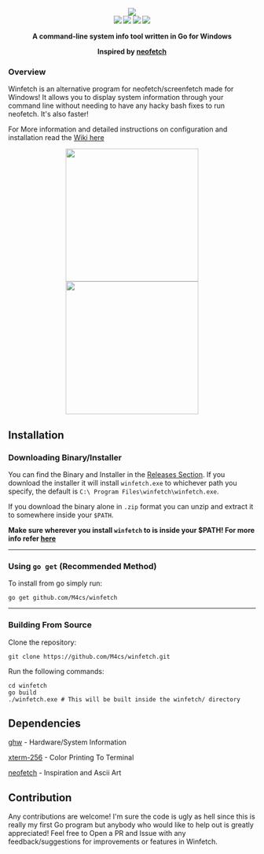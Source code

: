 <p align="center">
    <b>
    <img src="https://raw.githubusercontent.com/M4cs/winfetch/master/gitimages/logo.png"/><br>
    <img src="https://img.shields.io/github/stars/M4cs/winfetch"> <img src="https://img.shields.io/github/issues/M4cs/winfetch"> <img src="https://travis-ci.com/M4cs/winfetch.svg?branch=master"> <a href="https://codeclimate.com/github/M4cs/winfetch/maintainability"><img src="https://api.codeclimate.com/v1/badges/5d5dcd97b51f9e01189c/maintainability" /></a>
    <p align="center">A command-line system info tool written in Go for Windows</p>
    <p align="center">Inspired by <a href="https://github.com/dylanaraps/neofetch">neofetch</a></p>
    </b>
</p>




### Overview
Winfetch is an alternative program for neofetch/screenfetch made for Windows! It allows you to display system information through your command line without needing to have any hacky bash fixes to run neofetch. It's also faster!

For More information and detailed instructions on configuration and installation read the [Wiki here](https://github.com/M4cs/winfetch/wiki)

<p align="center">
    <img src="https://raw.githubusercontent.com/M4cs/winfetch/master/gitimages/preview.png" align="center" height="270px">
    <img src="https://raw.githubusercontent.com/M4cs/winfetch/master/gitimages/preview1.png" align="center" height="270px">
</p>

## Installation

### Downloading Binary/Installer

You can find the Binary and Installer in the [Releases Section](https://github.com/M4cs/winfetch/releases). If you download the installer it will install `winfetch.exe` to whichever path you specify, the default is `C:\
Program Files\winfetch\winfetch.exe`. 

If you download the binary alone in `.zip` format you can unzip and extract it to somewhere inside your `$PATH`. 

**Make sure wherever you install `winfetch` to is inside your $PATH! For more info refer [here](https://www.architectryan.com/2018/03/17/add-to-the-path-on-windows-10/)**

<hr>

### Using `go get` (Recommended Method)

To install from go simply run:

```
go get github.com/M4cs/winfetch
```

<hr>

### Building From Source

Clone the repository:

```
git clone https://github.com/M4cs/winfetch.git
```

Run the following commands:

```
cd winfetch
go build
./winfetch.exe # This will be built inside the winfetch/ directory
```

## Dependencies

[ghw](https://github.com/jaypipes/ghw) - Hardware/System Information

[xterm-256](https://github.com/gilliek/go-xterm256) - Color Printing To Terminal

[neofetch](https://github.com/dylanaraps/neofetch) - Inspiration and Ascii Art


## Contribution

Any contributions are welcome! I'm sure the code is ugly as hell since this is really my first Go program but anybody who would like to help out is greatly appreciated! Feel free to Open a PR and Issue with any feedback/suggestions for improvements or features in Winfetch.


